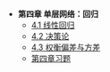 - **第四章 单层网络：回归**
    - [4.1 线性回归](ch4/ch4_1.md)
    - [4.2 决策论](ch4/ch4_2.md)
    - [4.3 权衡偏差与方差](ch4/ch4_2.md)
    - [第四章习题](ch4/ch4_ex.md)
